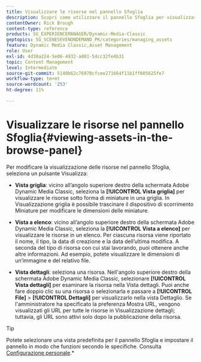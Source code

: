 ```yaml
---
title: Visualizzare le risorse nel pannello Sfoglia
description: Scopri come utilizzare il pannello Sfoglia per visualizzare le risorse in Adobe Dynamic Media Classic.
contentOwner: Rick Brough
content-type: reference
products: SG_EXPERIENCEMANAGER/Dynamic-Media-Classic
geptopics: SG_SCENESEVENONDEMAND_PK/categories/managing_assets
feature: Dynamic Media Classic,Asset Management
role: User
exl-id: 4d38a224-5e06-4932-a801-5dcc32fe4b31
topic: Content Management
level: Intermediate
source-git-commit: 5140b62c76970cfcee271664f11b1ff605625fe7
workflow-type: tm+mt
source-wordcount: '253'
ht-degree: 11%

---
```


# Visualizzare le risorse nel pannello Sfoglia{#viewing-assets-in-the-browse-panel}

Per modificare la visualizzazione delle risorse nel pannello Sfoglia, seleziona un pulsante Visualizza:

* **Vista griglia**: vicino all’angolo superiore destro della schermata Adobe Dynamic Media Classic, seleziona la **[!UICONTROL Vista griglia]** per visualizzare le risorse sotto forma di miniature in una griglia. In Visualizzazione griglia è possibile trascinare il dispositivo di scorrimento Miniature per modificare le dimensioni delle miniature.

* **Vista a elenco**: vicino all’angolo superiore destro della schermata Adobe Dynamic Media Classic, seleziona la **[!UICONTROL Vista a elenco]** per visualizzare le risorse in un elenco. Per ciascuna risorsa viene riportato il nome, il tipo, la data di creazione e la data dell’ultima modifica. A seconda del tipo di risorsa con cui stai lavorando, puoi ottenere anche altre informazioni. Ad esempio, potete visualizzare le dimensioni di un’immagine e del relativo file.

* **Vista dettagli**: seleziona una risorsa. Nell&#39;angolo superiore destro della schermata Adobe Dynamic Media Classic, selezionare **[!UICONTROL Vista dettagli]** per esaminare la risorsa nella Vista dettagli. Puoi anche fare doppio clic su una risorsa o selezionarla e passare a **[!UICONTROL File]** > **[!UICONTROL Dettagli]** per visualizzarlo nella vista Dettaglio. Se l&#39;amministratore ha specificato la preferenza Mostra URL, vengono visualizzati gli URL per tutte le risorse in Visualizzazione dettagli; tuttavia, gli URL sono attivi solo dopo la pubblicazione della risorsa.

>[!TIP]
>
>Potete selezionare una vista predefinita per il pannello Sfoglia e impostare il pannello in modo che funzioni secondo le specifiche. Consulta [Configurazione personale](personal-setup.md#personal_setup).*
